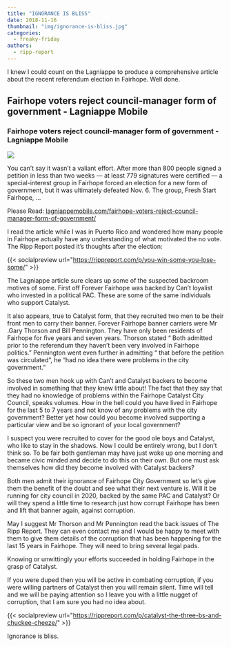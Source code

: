```yaml
---
title: "IGNORANCE IS BLISS"
date: 2018-11-16
thumbnail: "img/ignorance-is-bliss.jpg"
categories: 
  - freaky-friday
authors: 
  - ripp-report
---
```


I knew I could count on the Lagniappe to produce a comprehensive article about the recent referendum election in Fairhope. Well done.

## Fairhope voters reject council-manager form of government - Lagniappe Mobile

### Fairhope voters reject council-manager form of government - Lagniappe Mobile

![](https://lagniappemobile.com/wp-content/uploads/2018/11/COVERP3.jpg)

You can’t say it wasn’t a valiant effort. After more than 800 people signed a petition in less than two weeks — at least 779 signatures were certified — a special-interest group in Fairhope forced an election for a new form of government, but it was ultimately defeated Nov. 6. The group, Fresh Start Fairhope, …

Please Read: [lagniappemobile.com/fairhope-voters-reject-council-manager-form-of-government/](https://lagniappemobile.com/fairhope-voters-reject-council-manager-form-of-government/)

I read the article while I was in Puerto Rico and wondered how many people in Fairhope actually have any understanding of what motivated the no vote. The Ripp Report posted it’s thoughts after the election:

{{< socialpreview url="https://rippreport.com/p/you-win-some-you-lose-some/" >}}

The Lagniappe article sure clears up some of the suspected backroom motives of some. First off Forever Fairhope was backed by Can’t loyalist who invested in a political PAC. These are some of the same individuals who support Catalyst.

It also appears, true to Catalyst form, that they recruited two men to be their front men to carry their banner. Forever Fairhope banner carriers were Mr .Gary Thorson and Bill Pennington. They have only been residents of Fairhope for five years and seven years. Thorson stated “ Both admitted prior to the referendum they haven’t been very involved in Fairhope politics.” Pennington went even further in admitting “ that before the petition was circulated”, he “had no idea there were problems in the city government.”

So these two men hook up with Can’t and Catalyst backers to become involved in something that they knew little about! The fact that they say that they had no knowledge of problems within the Fairhope Catalyst City Council, speaks volumes. How in the hell could you have lived in Fairhope for the last 5 to 7 years and not know of any problems with the city government? Better yet how could you become involved supporting a particular view and be so ignorant of your local government?

I suspect you were recruited to cover for the good ole boys and Catalyst, who like to stay in the shadows. Now I could be entirely wrong, but I don’t think so. To be fair both gentleman may have just woke up one morning and became civic minded and decide to do this on their own. But one must ask themselves how did they become involved with Catalyst backers?

Both men admit their ignorance of Fairhope City Government so let’s give them the benefit of the doubt and see what their next venture is. Will it be running for city council in 2020, backed by the same PAC and Catalyst? Or will they spend a little time to research just how corrupt Fairhope has been and lift that banner again, against corruption.

May I suggest Mr Thorson and Mr Pennington read the back issues of The Ripp Report. They can even contact me and I would be happy to meet with them to give them details of the corruption that has been happening for the last 15 years in Fairhope. They will need to bring several legal pads.

Knowing or unwittingly your efforts succeeded in holding Fairhope in the grasp of Catalyst.

If you were duped then you will be active in combating corruption, if you were willing partners of Catalyst then you will remain silent. Time will tell and we will be paying attention so I leave you with a little nugget of corruption, that I am sure you had no idea about.

{{< socialpreview url="https://rippreport.com/p/catalyst-the-three-bs-and-chuckee-cheeze/" >}}

Ignorance is bliss.
